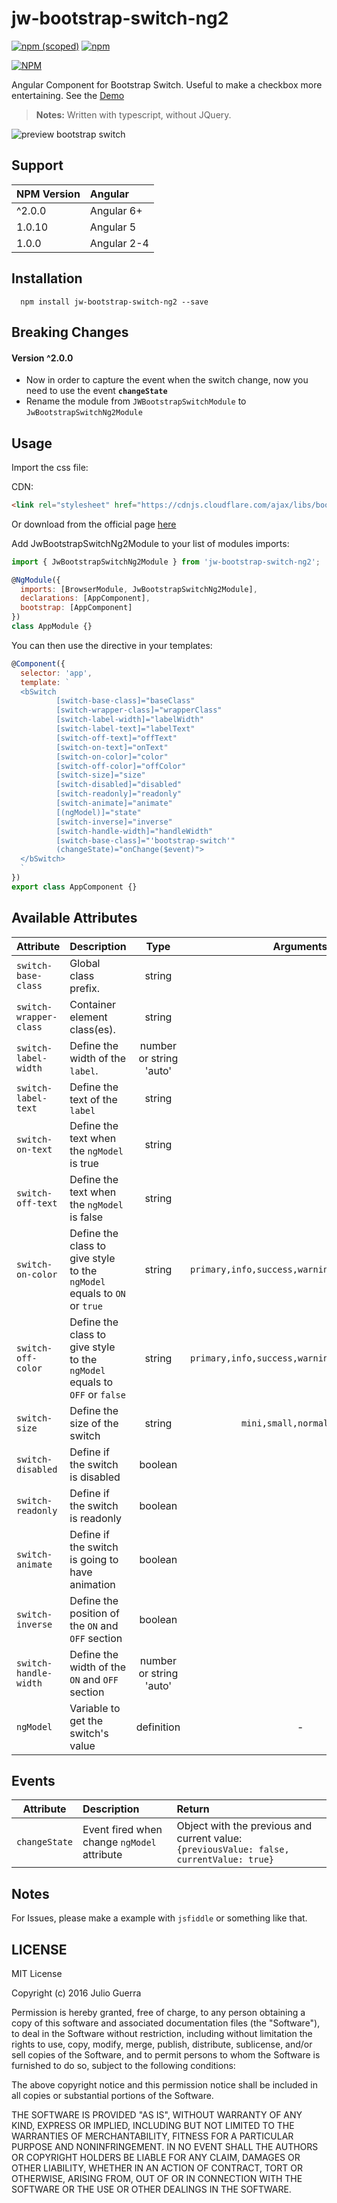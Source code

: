 # jw-bootstrap-switch-ng2
[![npm (scoped)](https://img.shields.io/npm/v/jw-bootstrap-switch-ng2.svg?style=flat-square)]()
[![npm](https://img.shields.io/npm/dt/jw-bootstrap-switch-ng2.svg?style=flat-square)]()

[![NPM](https://nodei.co/npm/jw-bootstrap-switch-ng2.png?compact=true)](https://www.npmjs.com/package/jw-bootstrap-switch-ng2)

Angular Component for Bootstrap Switch. Useful to make a checkbox more entertaining. See the [Demo](https://juliowar.github.io/jw-bootstrap-switch-ng2)
>**Notes:**
>Written with typescript, without JQuery.


![preview bootstrap switch](https://www.dropbox.com/s/ujuyufi3akvnu0v/preview-switch.gif?raw=1)

## Support
| NPM Version | Angular |
|-----------|:-----------|
| ^2.0.0 | Angular 6+|
| 1.0.10 | Angular 5 |
| 1.0.0  | Angular 2-4 |

## Installation
```
  npm install jw-bootstrap-switch-ng2 --save
```

## Breaking Changes

#### Version ^2.0.0
- Now in order to capture the event when the switch change, now you need to use the event **`changeState`**
- Rename the module from `JWBootstrapSwitchModule` to `JwBootstrapSwitchNg2Module`


## Usage
Import the css file:

CDN:
```html
<link rel="stylesheet" href="https://cdnjs.cloudflare.com/ajax/libs/bootstrap-switch/3.3.2/css/bootstrap3/bootstrap-switch.css">
```
Or download from the official page [here](https://bttstrp.github.io/bootstrap-switch/)


Add JwBootstrapSwitchNg2Module to your list of modules imports:

```javascript
import { JwBootstrapSwitchNg2Module } from 'jw-bootstrap-switch-ng2';

@NgModule({
  imports: [BrowserModule, JwBootstrapSwitchNg2Module],
  declarations: [AppComponent],
  bootstrap: [AppComponent]
})
class AppModule {}
```

You can then use the directive in your templates:
```javascript
@Component({
  selector: 'app',
  template: `
  <bSwitch
          [switch-base-class]="baseClass"
          [switch-wrapper-class]="wrapperClass"
          [switch-label-width]="labelWidth"
          [switch-label-text]="labelText"
          [switch-off-text]="offText"
          [switch-on-text]="onText"
          [switch-on-color]="color"
          [switch-off-color]="offColor"
          [switch-size]="size"
          [switch-disabled]="disabled"
          [switch-readonly]="readonly"
          [switch-animate]="animate"
          [(ngModel)]="state"
          [switch-inverse]="inverse"
          [switch-handle-width]="handleWidth"
          [switch-base-class]="'bootstrap-switch'"
          (changeState)="onChange($event)">
  </bSwitch>
  `
})
export class AppComponent {}
```

## Available Attributes

| Attribute | Description | Type | Arguments |
|-----------|:-----------|:-------:|:--------:|
|`switch-base-class`| Global class prefix. | string | |
|`switch-wrapper-class`| Container element class(es). | string | |
|`switch-label-width`| Define the width of the `label`. | number or string 'auto' | |
|`switch-label-text`| Define the text of the `label`| string ||
|`switch-on-text` | Define the text when the `ngModel` is true |string| |
|`switch-off-text`| Define the text when the `ngModel` is false | string ||
|`switch-on-color`| Define the class to give style to the `ngModel` equals to `ON` or `true` | string | `primary,info,success,warning,danger,default`|
|`switch-off-color`| Define the class to give style to the `ngModel` equals to `OFF` or `false` | string | `primary,info,success,warning,danger,default`|
|`switch-size` | Define the size of the switch | string | `mini,small,normal,large`|
|`switch-disabled` | Define if the switch is disabled | boolean ||
|`switch-readonly` | Define if the switch is readonly | boolean ||
|`switch-animate` | Define if the switch is going to have animation | boolean ||
|`switch-inverse` | Define the position of the `ON` and `OFF` section | boolean ||
|`switch-handle-width` | Define the width of the `ON` and `OFF` section |number or string 'auto'||
|`ngModel` | Variable to get the switch's value |definition| -|

## Events

| Attribute | Description | Return |
|-----------|:-----------|:-------|
|`changeState` | Event fired when change `ngModel` attribute | Object with the previous and current value: ` {previousValue: false, currentValue: true}` |

## Notes
For Issues, please make a example with `jsfiddle` or something like that.

## LICENSE

MIT License

Copyright (c) 2016 Julio Guerra

Permission is hereby granted, free of charge, to any person obtaining a copy
of this software and associated documentation files (the "Software"), to deal
in the Software without restriction, including without limitation the rights
to use, copy, modify, merge, publish, distribute, sublicense, and/or sell
copies of the Software, and to permit persons to whom the Software is
furnished to do so, subject to the following conditions:

The above copyright notice and this permission notice shall be included in all
copies or substantial portions of the Software.

THE SOFTWARE IS PROVIDED "AS IS", WITHOUT WARRANTY OF ANY KIND, EXPRESS OR
IMPLIED, INCLUDING BUT NOT LIMITED TO THE WARRANTIES OF MERCHANTABILITY,
FITNESS FOR A PARTICULAR PURPOSE AND NONINFRINGEMENT. IN NO EVENT SHALL THE
AUTHORS OR COPYRIGHT HOLDERS BE LIABLE FOR ANY CLAIM, DAMAGES OR OTHER
LIABILITY, WHETHER IN AN ACTION OF CONTRACT, TORT OR OTHERWISE, ARISING FROM,
OUT OF OR IN CONNECTION WITH THE SOFTWARE OR THE USE OR OTHER DEALINGS IN THE
SOFTWARE.
